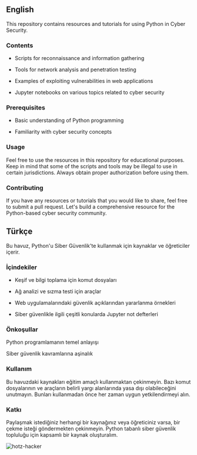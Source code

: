 ## English

This repository contains resources and tutorials for using Python in Cyber Security.

### Contents
- Scripts for reconnaissance and information gathering

- Tools for network analysis and penetration testing

- Examples of exploiting vulnerabilities in web applications

- Jupyter notebooks on various topics related to cyber security

### Prerequisites
- Basic understanding of Python programming

- Familiarity with cyber security concepts

### Usage

Feel free to use the resources in this repository for educational purposes. Keep in mind that some of the scripts and tools may be illegal to use in certain jurisdictions. Always obtain proper authorization before using them.

### Contributing

If you have any resources or tutorials that you would like to share, feel free to submit a pull request. Let's build a comprehensive resource for the Python-based cyber security community.

## Türkçe

Bu havuz, Python'u Siber Güvenlik'te kullanmak için kaynaklar ve öğreticiler içerir.

### İçindekiler

- Keşif ve bilgi toplama için komut dosyaları

- Ağ analizi ve sızma testi için araçlar

- Web uygulamalarındaki güvenlik açıklarından yararlanma örnekleri

- Siber güvenlikle ilgili çeşitli konularda Jupyter not defterleri

### Önkoşullar

Python programlamanın temel anlayışı

Siber güvenlik kavramlarına aşinalık

### Kullanım
Bu havuzdaki kaynakları eğitim amaçlı kullanmaktan çekinmeyin. Bazı komut dosyalarının ve araçların belirli yargı alanlarında yasa dışı olabileceğini unutmayın. Bunları kullanmadan önce her zaman uygun yetkilendirmeyi alın.

### Katkı
Paylaşmak istediğiniz herhangi bir kaynağınız veya öğreticiniz varsa, bir çekme isteği göndermekten çekinmeyin. Python tabanlı siber güvenlik topluluğu için kapsamlı bir kaynak oluşturalım.

![hotz-hacker](https://user-images.githubusercontent.com/92849974/186730138-0ec38bea-93f0-4259-88b9-1958aead5367.gif)

